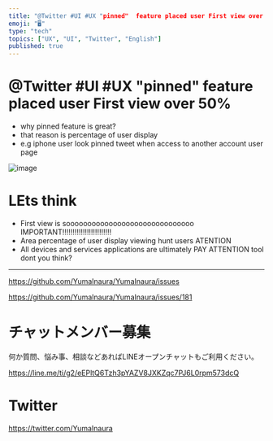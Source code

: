 ```yaml
---
title: "@Twitter #UI #UX "pinned"  feature placed user First view over 50%"
emoji: "🖥"
type: "tech"
topics: ["UX", "UI", "Twitter", "English"]
published: true
---
```


# @Twitter #UI #UX "pinned"  feature placed user First view over 50%

- why pinned feature is great?
- that reason is percentage of user display
- e.g iphone user look pinned tweet when access to another account user page

![image](https://user-images.githubusercontent.com/13635059/50582020-7f047480-0ea2-11e9-8ae0-484d596f175f.png)

# LEts think

- First view is soooooooooooooooooooooooooooooo IMPORTANT!!!!!!!!!!!!!!!!!!!!!!!!
- Area percentage of user display viewing hunt users ATENTION
- All devices and services applications are ultimately PAY ATTENTION tool dont you think?

---

https://github.com/YumaInaura/YumaInaura/issues

https://github.com/YumaInaura/YumaInaura/issues/181








<!-- Update From Qiita API -->

# チャットメンバー募集


何か質問、悩み事、相談などあればLINEオープンチャットもご利用ください。

https://line.me/ti/g2/eEPltQ6Tzh3pYAZV8JXKZqc7PJ6L0rpm573dcQ





# Twitter


https://twitter.com/YumaInaura


<!-- Update From Qiita API -->


